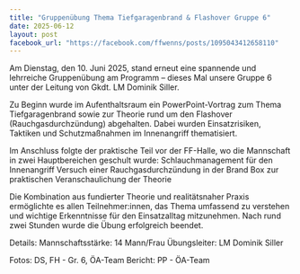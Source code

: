 ```yaml
---
title: "Gruppenübung Thema Tiefgaragenbrand & Flashover Gruppe 6"
date: 2025-06-12
layout: post
facebook_url: "https://facebook.com/ffwenns/posts/1095043412658110"
---
```


Am Dienstag, den 10. Juni 2025, stand erneut eine spannende und lehrreiche Gruppenübung am Programm – dieses Mal unsere Gruppe 6 unter der Leitung von Gkdt. LM Dominik Siller. 

Zu Beginn wurde im Aufenthaltsraum ein PowerPoint-Vortrag zum Thema Tiefgaragenbrand sowie zur Theorie rund um den Flashover (Rauchgasdurchzündung) abgehalten. Dabei wurden Einsatzrisiken, Taktiken und Schutzmaßnahmen im Innenangriff thematisiert. 

 Im Anschluss folgte der praktische Teil vor der FF-Halle, wo die Mannschaft in zwei Hauptbereichen geschult wurde:
 Schlauchmanagement für den Innenangriff
 Versuch einer Rauchgasdurchzündung in der Brand Box zur praktischen Veranschaulichung der Theorie

Die Kombination aus fundierter Theorie und realitätsnaher Praxis ermöglichte es allen Teilnehmer:innen, das Thema umfassend zu verstehen und wichtige Erkenntnisse für den Einsatzalltag mitzunehmen. Nach rund zwei Stunden wurde die Übung erfolgreich beendet. 

Details:
 Mannschaftsstärke: 14 Mann/Frau
 Übungsleiter: LM Dominik Siller

 Fotos: DS, FH - Gr. 6, ÖA-Team
 Bericht: PP - ÖA-Team
